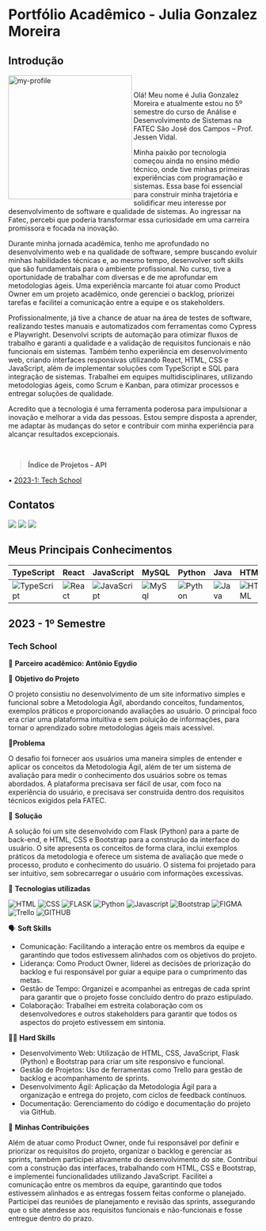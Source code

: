 # Portfólio Acadêmico - Julia Gonzalez Moreira

## Introdução

<img align="left" src="https://github.com/user-attachments/assets/c287d1b6-2eae-431a-80ab-3547a837d5d4" alt="my-profile" width="250"/>

<br>

Olá! Meu nome é Julia Gonzalez Moreira e atualmente estou no 5º semestre do curso de Análise e Desenvolvimento de Sistemas na FATEC São José dos Campos – Prof. Jessen Vidal.

Minha paixão por tecnologia começou ainda no ensino médio técnico, onde tive minhas primeiras experiências com programação e sistemas. Essa base foi essencial para construir minha trajetória e solidificar meu interesse por desenvolvimento de software e qualidade de sistemas. Ao ingressar na Fatec, percebi que poderia transformar essa curiosidade em uma carreira promissora e focada na inovação.

Durante minha jornada acadêmica, tenho me aprofundado no desenvolvimento web e na qualidade de software, sempre buscando evoluir minhas habilidades técnicas e, ao mesmo tempo, desenvolver soft skills que são fundamentais para o ambiente profissional. No curso, tive a oportunidade de trabalhar com diversas e de me aprofundar em metodologias ágeis. Uma experiência marcante foi atuar como Product Owner em um projeto acadêmico, onde gerenciei o backlog, priorizei tarefas e facilitei a comunicação entre a equipe e os stakeholders.

Profissionalmente, já tive a chance de atuar na área de testes de software, realizando testes manuais e automatizados com ferramentas como Cypress e Playwright. Desenvolvi scripts de automação para otimizar fluxos de trabalho e garanti a qualidade e a validação de requisitos funcionais e não funcionais em sistemas. Também tenho experiência em desenvolvimento web, criando interfaces responsivas utilizando React, HTML, CSS e JavaScript, além de implementar soluções com TypeScript e SQL para integração de sistemas. Trabalhei em equipes multidisciplinares, utilizando metodologias ágeis, como Scrum e Kanban, para otimizar processos e entregar soluções de qualidade.

Acredito que a tecnologia é uma ferramenta poderosa para impulsionar a inovação e melhorar a vida das pessoas. Estou sempre disposta a aprender, me adaptar às mudanças do setor e contribuir com minha experiência para alcançar resultados excepcionais.

<br>

 > **Índice de Projetos - API**

 <p>
  • <a href="#tech-school"> 2023-1: Tech School </a>  
</p>

## Contatos
 <a href="https://www.linkedin.com/in/julia-gonzalez-moreira/" target="_blank"><img src="https://img.shields.io/badge/-LinkedIn-%230077B5?style=for-the-badge&logo=linkedin&logoColor=white" target="_blank"></a> 
 <a href = "mailto:juliagonzalezmoreira@gmail.com"><img src="https://img.shields.io/badge/Gmail-D14836?style=for-the-badge&logo=gmail&logoColor=white"></a>
 <a href = "https://github.com/juliagonzalezmoreira" target="_blank"><img src="https://img.shields.io/badge/github-%23121011.svg?style=for-the-badge&logo=github&logoColor=white" target="_blank"></a>
 
## Meus Principais Conhecimentos

| **TypeScript**  | **React**     | **JavaScript**    | **MySQL**       | **Python**  | **Java**    | **HTML**       | **CSS**       | **Git**      |
|-----------------|----------------|----------------|-----------------|-----------------|----------------|----------------|-----------------|----------------|
|![TypeScript](https://github.com/user-attachments/assets/b6e3a609-9914-47e1-a2e4-adab14fdecb1) | ![React](https://github.com/user-attachments/assets/51f7fbca-172f-4ca6-ad5c-61df27a9b402) | ![JavaScript](https://github.com/user-attachments/assets/28fb3d11-eb57-4cbf-a7a4-72420f3023cf) | ![MySql](https://github.com/user-attachments/assets/df3a53f4-f182-4a9c-a65c-b7accfb2c1b3) | ![Python](https://github.com/user-attachments/assets/214b2cad-1d38-4901-b230-b7fe60fdca42) | ![Java](https://github.com/user-attachments/assets/087f74ea-3ec0-428d-a807-6cc643ba9999) | ![HTML](https://github.com/user-attachments/assets/34330f9e-3124-4532-a2de-b37ff305c3bc) | ![CSS](https://github.com/user-attachments/assets/3250d14d-b14b-4554-aa4c-6c4e3d6c2b8a) | ![GIT](https://github.com/user-attachments/assets/f8ddb0e6-29e2-4120-89d7-72405b0923ce) |

## 2023 - 1º Semestre
### Tech School

👥 **Parceiro acadêmico: Antônio Egydio**

🎯 **Objetivo do Projeto**

O projeto consistiu no desenvolvimento de um site informativo simples e funcional sobre a Metodologia Ágil, abordando conceitos, fundamentos, exemplos práticos e proporcionando avaliações ao usuário. O principal foco era criar uma plataforma intuitiva e sem poluição de informações, para tornar o aprendizado sobre metodologias ágeis mais acessível.

📍**Problema**

O desafio foi fornecer aos usuários uma maneira simples de entender e aplicar os conceitos da Metodologia Ágil, além de ter um sistema de avaliação para medir o conhecimento dos usuários sobre os temas abordados. A plataforma precisava ser fácil de usar, com foco na experiência do usuário, e precisava ser construída dentro dos requisitos técnicos exigidos pela FATEC.

📍 **Solução**

A solução foi um site desenvolvido com Flask (Python) para a parte de back-end, e HTML, CSS e Bootstrap para a construção da interface do usuário. O site apresenta os conceitos de forma clara, inclui exemplos práticos da metodologia e oferece um sistema de avaliação que mede o processo, produto e conhecimento do usuário. O sistema foi projetado para ser intuitivo, sem sobrecarregar o usuário com informações excessivas.

🔧 **Tecnologias utilizadas**

 ![HTML](https://img.shields.io/badge/HTML5-E34F26?style=for-the-badge&logo=html5&logoColor=white)
 ![CSS](https://img.shields.io/badge/CSS-239120?&style=for-the-badge&logo=css3&logoColor=white)
 ![FLASK](https://img.shields.io/badge/Flask-000000?style=for-the-badge&logo=flask&logoColor=white) 
 ![Python](https://img.shields.io/badge/Python-14354C?style=for-the-badge&logo=python&logoColor=white)
 ![Javascript](https://img.shields.io/badge/JavaScript-F7DF1E?style=for-the-badge&logo=javascript&logoColor=black)
 ![Bootstrap](https://img.shields.io/badge/Bootstrap-563D7C?style=for-the-badge&logo=bootstrap&logoColor=white) 
 ![FIGMA](https://img.shields.io/badge/Figma-F24E1E?style=for-the-badge&logo=figma&logoColor=white)
 ![Trello](https://img.shields.io/badge/Trello-%23026AA7.svg?style=for-the-badge&logo=Trello&logoColor=white)
 ![GITHUB](https://img.shields.io/badge/GitHub-100000?style=for-the-badge&logo=github&logoColor=white)

 🗣️ **Soft Skills**

* Comunicação: Facilitando a interação entre os membros da equipe e garantindo que todos estivessem alinhados com os objetivos do projeto.
* Liderança: Como Product Owner, liderei as decisões de priorização do backlog e fui responsável por guiar a equipe para o cumprimento das metas.
* Gestão de Tempo: Organizei e acompanhei as entregas de cada sprint para garantir que o projeto fosse concluído dentro do prazo estipulado.
* Colaboração: Trabalhei em estreita colaboração com os desenvolvedores e outros stakeholders para garantir que todos os aspectos do projeto estivessem em sintonia.

👩‍💻 **Hard Skills**

* Desenvolvimento Web: Utilização de HTML, CSS, JavaScript, Flask (Python) e Bootstrap para criar um site responsivo e funcional.
* Gestão de Projetos: Uso de ferramentas como Trello para gestão de backlog e acompanhamento de sprints.
* Desenvolvimento Ágil: Aplicação da Metodologia Ágil para a organização e entrega do projeto, com ciclos de feedback contínuos.
* Documentação: Gerenciamento do código e documentação do projeto via GitHub.

📍 **Minhas Contribuições**

Além de atuar como Product Owner, onde fui responsável por definir e priorizar os requisitos do projeto, organizar o backlog e gerenciar as sprints, também participei ativamente do desenvolvimento do site. Contribuí com a construção das interfaces, trabalhando com HTML, CSS e Bootstrap, e implementei funcionalidades utilizando JavaScript. Facilitei a comunicação entre os membros da equipe, garantindo que todos estivessem alinhados e as entregas fossem feitas conforme o planejado. Participei das reuniões de planejamento e revisão das sprints, assegurando que o site atendesse aos requisitos funcionais e não-funcionais e fosse entregue dentro do prazo.

